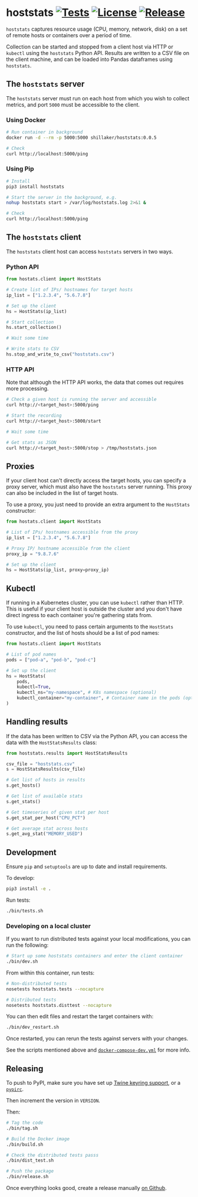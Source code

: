 # hoststats [![Tests](https://github.com/Shillaker/hoststats/workflows/Tests/badge.svg?branch=master)](https://github.com/Shillaker/hoststats/actions) [![License](https://img.shields.io/github/license/Shillaker/hoststats.svg)](https://github.com/Shillaker/hoststats/blob/master/LICENSE.md)  [![Release](https://img.shields.io/github/release/Shillaker/hoststats.svg)](https://github.com/Shillaker/hoststats/releases/)

`hoststats` captures resource usage (CPU, memory, network, disk) on a set of
remote hosts or containers over a period of time.

Collection can be started and stopped from a client host via HTTP or `kubectl` 
using the `hoststats` Python API. Results are written to a CSV file on the client 
machine, and can be loaded into Pandas dataframes using `hoststats`.

## The `hoststats` server

The `hoststats` server must run on each host from which you wish to collect
metrics, and port `5000` must be accessible to the client.

### Using Docker

```bash
# Run container in background
docker run -d --rm -p 5000:5000 shillaker/hoststats:0.0.5

# Check
curl http://localhost:5000/ping
```

### Using Pip

```bash
# Install
pip3 install hoststats

# Start the server in the background, e.g.
nohup hoststats start > /var/log/hoststats.log 2>&1 &

# Check
curl http://localhost:5000/ping
```

## The `hoststats` client

The `hoststats` client host can access `hoststats` servers in two ways.

### Python API

```python
from hostats.client import HostStats

# Create list of IPs/ hostnames for target hosts
ip_list = ["1.2.3.4", "5.6.7.8"]

# Set up the client
hs = HostStats(ip_list)

# Start collection
hs.start_collection()

# Wait some time

# Write stats to CSV
hs.stop_and_write_to_csv("hoststats.csv")
```

### HTTP API

Note that although the HTTP API works, the data that comes out requires more
processing.

```bash
# Check a given host is running the server and accessible
curl http://<target_host>:5000/ping

# Start the recording
curl http://<target_host>:5000/start

# Wait some time

# Get stats as JSON
curl http://<target_host>:5000/stop > /tmp/hoststats.json
```

## Proxies

If your client host can't directly access the target hosts, you can specify a
proxy server, which must also have the `hoststats` server running. This proxy
can also be included in the list of target hosts.

To use a proxy, you just need to provide an extra argument to the `HostStats`
constructor:

```python
from hostats.client import HostStats

# List of IPs/ hostnames accessible from the proxy
ip_list = ["1.2.3.4", "5.6.7.8"]

# Proxy IP/ hostname accessible from the client
proxy_ip = "9.8.7.6"

# Set up the client
hs = HostStats(ip_list, proxy=proxy_ip)
```

## Kubectl

If running in a Kubernetes cluster, you can use `kubectl` rather than HTTP. This
is useful if your client host is outside the cluster and you don't have direct
ingress to each container you're gathering stats from.

To use `kubectl`, you need to pass certain arguments to the `HostStats`
constructor, and the list of hosts should be a list of pod names:

```python
from hostats.client import HostStats

# List of pod names
pods = ["pod-a", "pod-b", "pod-c"]

# Set up the client
hs = HostStats(
    pods,
    kubectl=True,
    kubectl_ns="my-namespace", # K8s namespace (optional)
    kubectl_container="my-container", # Container name in the pods (optional)
)
```

## Handling results

If the data has been written to CSV via the Python API, you can access the data
with the `HostStatsResults` class:

```python
from hoststats.results import HostStatsResults

csv_file = "hoststats.csv"
s = HostStatsResults(csv_file)

# Get list of hosts in results
s.get_hosts()

# Get list of available stats
s.get_stats()

# Get timeseries of given stat per host
s.get_stat_per_host("CPU_PCT")

# Get average stat across hosts
s.get_avg_stat("MEMORY_USED")
```

## Development

Ensure `pip` and `setuptools` are up to date and install requirements.

To develop:

```bash
pip3 install -e .
```

Run tests:

```bash
./bin/tests.sh
```

### Developing on a local cluster

If you want to run distributed tests against your local modifications, you can
run the following:

```bash
# Start up some hoststats containers and enter the client container
./bin/dev.sh
```

From within this container, run tests:

```bash
# Non-distributed tests
nosetests hoststats.tests --nocapture

# Distributed tests
nosetests hoststats.disttest --nocapture
```

You can then edit files and restart the target containers with:

```bash
./bin/dev_restart.sh
```

Once restarted, you can rerun the tests against servers with your changes.

See the scripts mentioned above and
[`docker-compose-dev.yml`](docker-compose-dev.yml) for more info.

## Releasing

To push to PyPI, make sure you have set up [Twine keyring
support](https://twine.readthedocs.io/en/latest/#keyring-support), or a
[`pypirc`](https://packaging.python.org/specifications/pypirc/).

Then increment the version in `VERSION`.

Then:

```bash
# Tag the code
./bin/tag.sh

# Build the Docker image
./bin/build.sh

# Check the distributed tests passs
./bin/dist_test.sh

# Push the package
./bin/release.sh
```

Once everything looks good, create a release manually [on
Github](https://github.com/Shillaker/hoststats/releases/new).
